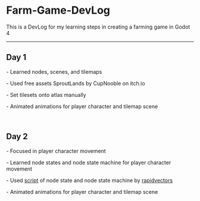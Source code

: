 # Farm-Game-DevLog

<p>This is a DevLog for my learning steps in creating a farming game in Godot 4</p>

<hr>
<h2>Day 1</h2>
<p>- Learned nodes, scenes, and tilemaps</p>
<p>- Used free assets SproutLands by CupNooble on itch.io</p>
<p>- Set tilesets onto atlas manually</p>
<p>- Animated animations for player character and tilemap scene</p>
<br>
<h2>Day 2</h2>
<p>- Focused in player character movement</p>
<p>- Learned node states and node state machine for player character movement</p>
<p>- Used <a href="https://github.com/rapidvectors/tutorial-components-and-scripts/tree/main/tutorials/croptails">script</a> of node state and node state machine by <a href="https://github.com/rapidvectors">rapidvectors</a></p>
<p>- Animated animations for player character and tilemap scene</p>
